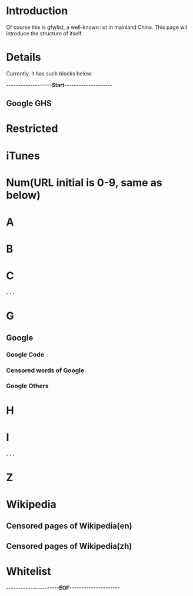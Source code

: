 # Introduction #

Of course this is gfwlist, a well-known list in mainland China. This page wil introduce the structure of itself.

# Details #

Currently, it has such blocks below:



**-------------------Start--------------------**


## Google GHS ##

# Restricted #

# iTunes #

# Num(URL initial is 0-9, same as below) #

# A #
# B #
# C #
**.**
**.**
**.**
# G #

## Google ##

### Google Code ###

### Censored words of Google ###

### Google Others ###

# H #
# I #
**.**
**.**
**.**
# Z #

# Wikipedia #

## Censored pages of Wikipedia(en) ##
## Censored pages of Wikipedia(zh) ##

# Whitelist #



**----------------------EOF---------------------**